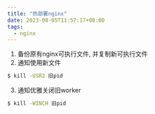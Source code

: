 ```yaml
---
title: "热部署nginx"
date: 2023-08-05T11:57:17+08:00
tags:
  - nginx
---
```


1. 备份原有nginx可执行文件, 并复制新可执行文件
2. 通知使用新文件

```bash
$ kill -USR2 旧pid
```

3. 通知优雅关闭旧worker

```bash
$ kill -WINCH 旧pid
```
